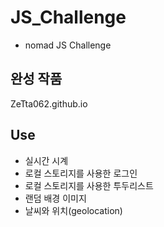 ﻿# JS_Challenge
- nomad JS Challenge

## 완성 작품
ZeTta062.github.io

## Use
- 실시간 시계
- 로컬 스토리지를 사용한 로그인
- 로컬 스토리지를 사용한 투두리스트
- 랜덤 배경 이미지
- 날씨와 위치(geolocation)
